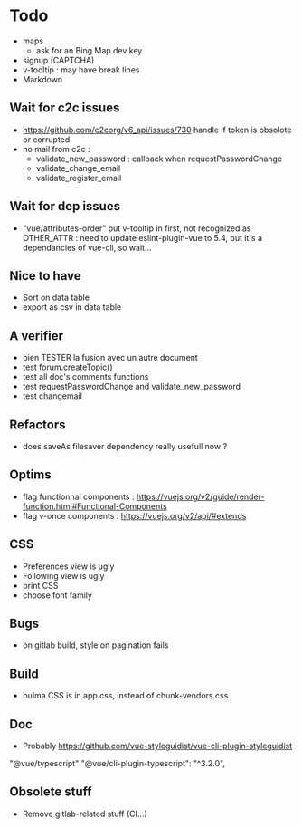 
# Todo

* maps
  * ask for an Bing Map dev key
* signup (CAPTCHA)
* v-tooltip : may have break lines
* Markdown

## Wait for c2c issues

* <https://github.com/c2corg/v6_api/issues/730>
  handle if token is obsolote or corrupted
* no mail from c2c :
  * validate_new_password : callback when requestPasswordChange
  * validate_change_email
  * validate_register_email

## Wait for dep issues

* "vue/attributes-order" put v-tooltip in first, not recognized as OTHER_ATTR :
     need to update eslint-plugin-vue to 5.4, but it's a dependancies of vue-cli, so wait...

## Nice to have

* Sort on data table
* export as csv in data table

## A verifier

* bien TESTER la fusion avec un autre document
* test forum.createTopic()
* test all doc's comments functions
* test requestPasswordChange and validate_new_password
* test changemail

## Refactors

* does saveAs filesaver dependency really usefull now ?

## Optims

* flag functionnal components : <https://vuejs.org/v2/guide/render-function.html#Functional-Components>
* flag v-once components : <https://vuejs.org/v2/api/#extends>

## CSS

* Preferences view is ugly
* Following view is ugly
* print CSS
* choose font family

## Bugs

* on gitlab build, style on pagination fails

## Build

* bulma CSS is in app.css, instead of chunk-vendors.css

## Doc

* Probably <https://github.com/vue-styleguidist/vue-cli-plugin-styleguidist>

"@vue/typescript"
"@vue/cli-plugin-typescript": "^3.2.0",

## Obsolete stuff

* Remove gitlab-related stuff (CI...)
